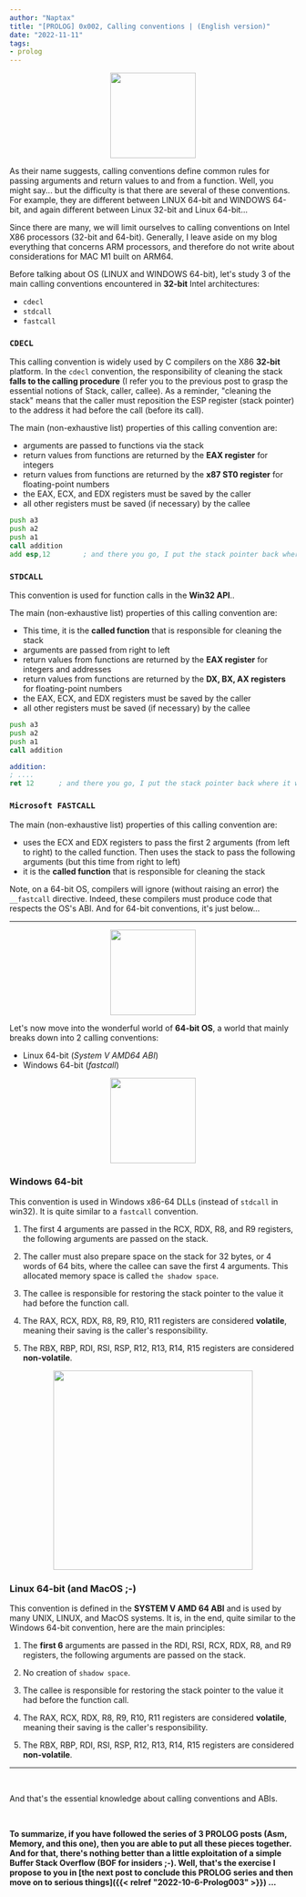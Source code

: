 ```yaml
---
author: "Naptax"
title: "[PROLOG] 0x002, Calling conventions | (English version)"
date: "2022-11-11"
tags: 
- prolog
---
```


<center>
<img width="150" src="/images/virus-4.png">
</center>

As their name suggests, calling conventions define common rules for passing arguments and return values to and from a function. Well, you might say... but the difficulty is that there are several of these conventions. For example, they are different between LINUX 64-bit and WINDOWS 64-bit, and again different between Linux 32-bit and Linux 64-bit...

Since there are many, we will limit ourselves to calling conventions on Intel X86 processors (32-bit and 64-bit). Generally, I leave aside on my blog everything that concerns ARM processors, and therefore do not write about considerations for MAC M1 built on ARM64.

Before talking about OS (LINUX and WINDOWS 64-bit), let's study 3 of the main calling conventions encountered in **32-bit** Intel architectures:
- `cdecl`
- `stdcall`
- `fastcall`

### `CDECL`

This calling convention is widely used by C compilers on the X86 **32-bit** platform.
In the `cdecl` convention, the responsibility of cleaning the stack **falls to the calling procedure** (I refer you to the previous post to grasp the essential notions of Stack, caller, callee). As a reminder, "cleaning the stack" means that the caller must reposition the ESP register (stack pointer) to the address it had before the call (before its call).

The main (non-exhaustive list) properties of this calling convention are:

- arguments are passed to functions via the stack
- return values from functions are returned by the **EAX register** for integers
- return values from functions are returned by the **x87 ST0 register** for floating-point numbers
- the EAX, ECX, and EDX registers must be saved by the caller
- all other registers must be saved (if necessary) by the callee

```asm
push a3
push a2
push a1
call addition
add esp,12        ; and there you go, I put the stack pointer back where it was before the call
```

### `STDCALL`

This convention is used for function calls in the **Win32 API**..

The main (non-exhaustive list) properties of this calling convention are:

- This time, it is the **called function** that is responsible for cleaning the stack
- arguments are passed from right to left
- return values from functions are returned by the **EAX register** for integers and addresses
- return values from functions are returned by the **DX, BX, AX registers** for floating-point numbers
- the EAX, ECX, and EDX registers must be saved by the caller
- all other registers must be saved (if necessary) by the callee

```asm
push a3
push a2
push a1
call addition
```

```asm
addition:
; ....
ret 12      ; and there you go, I put the stack pointer back where it was before the call
```

### `Microsoft FASTCALL`

The main (non-exhaustive list) properties of this calling convention are:

- uses the ECX and EDX registers to pass the first 2 arguments (from left to right) to the called function. Then uses the stack to pass the following arguments (but this time from right to left)
- it is the **called function** that is responsible for cleaning the stack

Note, on a 64-bit OS, compilers will ignore (without raising an error) the `__fastcall` directive. Indeed, these compilers must produce code that respects the OS's ABI. And for 64-bit conventions, it's just below...

------
<center>
<img width="150" src="/images/64-bits.png">
</center>

Let's now move into the wonderful world of **64-bit OS**, a world that mainly breaks down into 2 calling conventions:
- Linux 64-bit (_System V AMD64 ABI_)
- Windows 64-bit (_fastcall_)

<center>
<img width="150" src="/images/windowsvintage.png">
</center>

### Windows 64-bit

This convention is used in Windows x86-64 DLLs (instead of `stdcall` in win32). It is quite similar to a `fastcall` convention.

1. The first 4 arguments are passed in the RCX, RDX, R8, and R9 registers, the following arguments are passed on the stack.

2. The caller must also prepare space on the stack for 32 bytes, or 4 words of 64 bits, where the callee can save the first 4 arguments. This allocated memory space is called `the shadow space`.

3. The callee is responsible for restoring the stack pointer to the value it had before the function call.

4. The RAX, RCX, RDX, R8, R9, R10, R11 registers are considered **volatile**, meaning their saving is the caller's responsibility.

5. The RBX, RBP, RDI, RSI, RSP, R12, R13, R14, R15 registers are considered **non-volatile**.

<center>
<img width="350" src="/images/stalman.png">
</center>

### Linux 64-bit (and MacOS ;-)

This convention is defined in the **SYSTEM V AMD 64 ABI** and is used by many UNIX, LINUX, and MacOS systems.
It is, in the end, quite similar to the Windows 64-bit convention, here are the main principles:

1. The **first 6** arguments are passed in the RDI, RSI, RCX, RDX, R8, and R9 registers, the following arguments are passed on the stack.

2. No creation of `shadow space`.

3. The callee is responsible for restoring the stack pointer to the value it had before the function call.

4. The RAX, RCX, RDX, R8, R9, R10, R11 registers are considered **volatile**, meaning their saving is the caller's responsibility.

5. The RBX, RBP, RDI, RSI, RSP, R12, R13, R14, R15 registers are considered **non-volatile**.

---
<BR/>

And that's the essential knowledge about calling conventions and ABIs.

<BR/>

**To summarize, if you have followed the series of 3 PROLOG posts (Asm, Memory, and this one), then you are able to put all these pieces together.
And for that, there's nothing better than a little exploitation of a simple Buffer Stack Overflow (BOF for insiders ;-). Well, that's the exercise I propose to you in [the next post to conclude this PROLOG series and then move on to serious things]({{< relref "2022-10-6-Prolog003" >}}) ...**